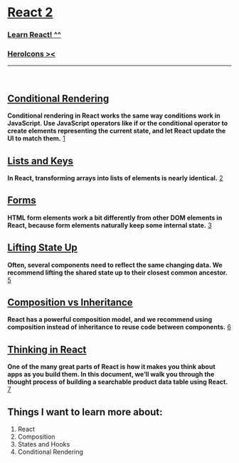 # [React 2](https://canvas.instructure.com/courses/4839248/discussion_topics/14886163)

### [Learn React! ^^](https://ui.dev/classic-react)

### [HeroIcons ><](https://heroicons.com/)

<hr/>

<br/>

## [Conditional Rendering](https://reactjs.org/docs/conditional-rendering.html)

**Conditional rendering in React works the same way conditions work in JavaScript. Use JavaScript operators like if or the conditional operator to create elements representing the current state, and let React update the UI to match them.** [1]


## [Lists and Keys](https://reactjs.org/docs/lists-and-keys.html)

**In React, transforming arrays into lists of elements is nearly identical.** [2]


## [Forms](https://reactjs.org/docs/forms.html)

**HTML form elements work a bit differently from other DOM elements in React, because form elements naturally keep some internal state.** [3]

## [Lifting State Up](https://reactjs.org/docs/lifting-state-up.html)

**Often, several components need to reflect the same changing data. We recommend lifting the shared state up to their closest common ancestor.** [5]

## [Composition vs Inheritance](https://reactjs.org/docs/composition-vs-inheritance.html)

**React has a powerful composition model, and we recommend using composition instead of inheritance to reuse code between components.** [6]

## [Thinking in React](https://reactjs.org/docs/thinking-in-react.html)

**One of the many great parts of React is how it makes you think about apps as you build them. In this document, we’ll walk you through the thought process of building a searchable product data table using React.** [7]

## Things I want to learn more about:
1. React
2. Composition
3. States and Hooks
4. Conditional Rendering


[1]: https://reactjs.org/docs/conditional-rendering.html

[2]: https://reactjs.org/docs/lists-and-keys.html

[3]: https://reactjs.org/docs/forms.html

[4]: https://reactjs.org/docs/forms.html

[5]: https://reactjs.org/docs/lifting-state-up.html

[6]: https://reactjs.org/docs/composition-vs-inheritance.html

[7]: https://reactjs.org/docs/thinking-in-react.html
